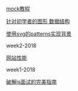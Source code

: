 [mock教程](https://segmentfault.com/a/1190000012407192)

[针对初学者的图形 数据结构](https://adrianmejia.com/blog/2018/05/14/data-structures-for-beginners-graphs-time-complexity-tutorial/)

[使用svg的patterns实现背景](https://webdesign.tutsplus.com/tutorials/how-to-use-svg-patterns-as-backgrounds--cms-31507)

week2-2018

[网站性能](https://landing.google.com/sre/book/index.html)

week1-2018

[破解js面试的完美指南](./a-translated-blog-of-js-interview.md)


